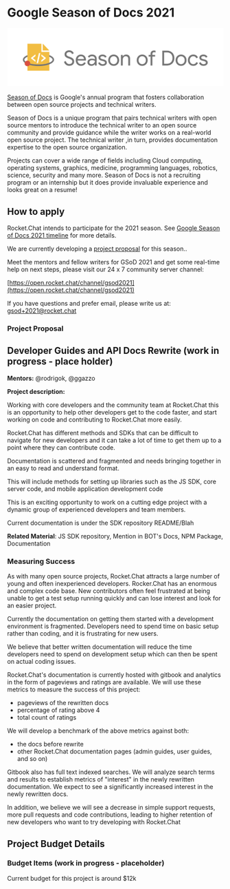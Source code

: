 # Google Season of Docs 2021

[![Google Season of Docs 2019](https://github.com/Sing-Li/bbug/raw/master/images/gsodlogo.png)](https://developers.google.com/season-of-docs/)

[Season of Docs](https://g.co/seasonofdocs) is Google's annual program that fosters collaboration between open source projects and technical writers. 

Season of Docs is a unique program that pairs technical writers with open source mentors to introduce the technical writer to an open source community and provide guidance while the writer works on a real-world open source project. The technical writer ,in turn, provides documentation expertise to the open source organization.

Projects can cover a wide range of fields including Cloud computing, operating systems, graphics, medicine, programming languages, robotics, science, security and many more. Season of Docs is not a recruiting program or an internship but it does provide invaluable experience and looks great on a resume!



## How to apply

Rocket.Chat intends to participate for the 2021 season. See [Google Season of Docs 2021 timeline](https://developers.google.com/season-of-docs/docs/timeline) for more details.

We are currently developing a [project proposal](google-season-of-docs-2021.md#project-proposal) for this season..

Meet the mentors and fellow writers for GSoD 2021 and get some real-time help on next steps, please visit our 24 x 7 community server channel:

[https://open.rocket.chat/channel/gsod2021](https://open.rocket.chat/channel/gsod2021)

If you have questions and prefer email, please write us at: gsod+2021@rocket.chat

### Project Proposal

## Developer Guides and API Docs Rewrite   \(work in progress - place holder\)

**Mentors:**   @rodrigok,  @ggazzo

**Project description:** 

Working with core developers and the community team at Rocket.Chat this is an opportunity to help other developers get to the code faster, and start working on code and contributing to Rocket.Chat more easily.  
  
Rocket.Chat has different methods and SDKs that can be difficult to navigate for new developers and it can take a lot of time to get them up to a point where they can contribute code.  
  
Documentation is scattered and fragmented and needs bringing together in an easy to read and understand format.  
  
This will include methods for setting up libraries such as the JS SDK, core server code, and mobile application development code   
  
This is an exciting opportunity to work on a cutting edge project with a dynamic group of experienced developers and team members.  
  
Current documentation is under the SDK repository README/Blah

**Related Material**:  JS SDK repository, Mention in BOT's Docs, NPM Package, Documentation 

### Measuring Success

As with many open source projects, Rocket.Chat attracts a large number of young and often inexperienced developers. Rocker.Chat has an enormous and complex code base. New contributors often feel frustrated at being unable to get a test setup running quickly and can lose interest and look for an easier project.

Currently the documentation on getting them started with a development environment is fragmented. Developers need to spend time on basic setup rather than coding, and it is frustrating for new users.

We believe that better written documentation will reduce the time developers need to spend on development setup which can then be spent on actual coding issues.     
  
Rocket.Chat's documentation is currently hosted with gitbook and analytics in the form of  pageviews and ratings are available.    We will use these metrics to measure the success of this project:

* pageviews of the rewritten docs
* percentage of rating above 4
* total count of ratings

We will develop a benchmark of the above metrics against both:

*  the docs before rewrite
* other Rocket.Chat documentation pages \(admin guides, user guides, and so on\)

Gitbook also has full text indexed searches.   We will analyze search terms and results to establish metrics of "interest" in the newly rewritten documentation. We expect to see a significantly increased interest in the newly rewritten docs.

In addition, we believe we will see a decrease in simple support requests, more pull requests and code contributions, leading to higher retention of new developers who want to try developing with Rocket.Chat

## Project Budget Details

### Budget Items \(work in progress - placeholder\)

Current budget for this project is around $12k

